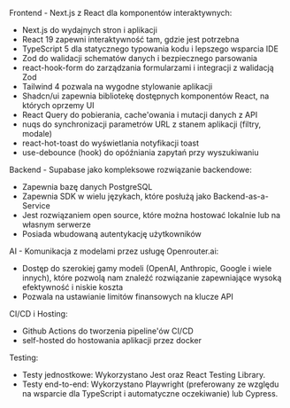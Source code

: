 Frontend - Next.js z React dla komponentów interaktywnych:

- Next.js do wydajnych stron i aplikacji
- React 19 zapewni interaktywność tam, gdzie jest potrzebna
- TypeScript 5 dla statycznego typowania kodu i lepszego wsparcia IDE
- Zod do walidacji schematów danych i bezpiecznego parsowania
- react-hook-form do zarządzania formularzami i integracji z walidacją Zod
- Tailwind 4 pozwala na wygodne stylowanie aplikacji
- Shadcn/ui zapewnia bibliotekę dostępnych komponentów React, na których oprzemy UI
- React Query do pobierania, cache'owania i mutacji danych z API
- nuqs do synchronizacji parametrów URL z stanem aplikacji (filtry, modale)
- react-hot-toast do wyświetlania notyfikacji toast
- use-debounce (hook) do opóźniania zapytań przy wyszukiwaniu

Backend - Supabase jako kompleksowe rozwiązanie backendowe:

- Zapewnia bazę danych PostgreSQL
- Zapewnia SDK w wielu językach, które posłużą jako Backend-as-a-Service
- Jest rozwiązaniem open source, które można hostować lokalnie lub na własnym serwerze
- Posiada wbudowaną autentykację użytkowników

AI - Komunikacja z modelami przez usługę Openrouter.ai:

- Dostęp do szerokiej gamy modeli (OpenAI, Anthropic, Google i wiele innych), które pozwolą nam znaleźć rozwiązanie zapewniające wysoką efektywność i niskie koszta
- Pozwala na ustawianie limitów finansowych na klucze API

CI/CD i Hosting:

- Github Actions do tworzenia pipeline'ów CI/CD
- self-hosted do hostowania aplikacji przez docker

Testing:

- Testy jednostkowe: Wykorzystano Jest oraz React Testing Library.
- Testy end-to-end: Wykorzystano Playwright (preferowany ze względu na wsparcie dla TypeScript i automatyczne oczekiwanie) lub Cypress.
